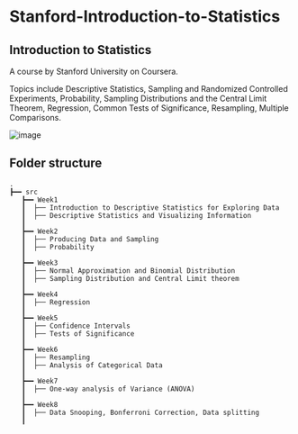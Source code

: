 # Stanford-Introduction-to-Statistics

## Introduction to Statistics

A course by Stanford University on Coursera.

Topics include Descriptive Statistics, Sampling and Randomized Controlled Experiments, Probability, Sampling Distributions and the Central Limit Theorem, Regression, Common Tests of Significance, Resampling, Multiple Comparisons.

![image](https://user-images.githubusercontent.com/89634505/179758237-2038bd1a-0785-472d-b7ac-20a1b171386b.png)


## Folder structure

    .
    ┣━━ src                   
       ┣━━ Week1
       ┃  ├── Introduction to Descriptive Statistics for Exploring Data
       ┃  ├── Descriptive Statistics and Visualizing Information
       ┃
       ┣━━ Week2
       ┃  ├── Producing Data and Sampling
       ┃  ├── Probability
       ┃  
       ┣━━ Week3
       ┃  ├── Normal Approximation and Binomial Distribution
       ┃  ├── Sampling Distribution and Central Limit theorem
       ┃  
       ┣━━ Week4
       ┃  ├── Regression
       ┃  
       ┣━━ Week5
       ┃  ├── Confidence Intervals
       ┃  ├── Tests of Significance
       ┃
       ┣━━ Week6
       ┃  ├── Resampling
       ┃  ├── Analysis of Categorical Data
       ┃
       ┣━━ Week7
       ┃  ├── One-way analysis of Variance (ANOVA)
       ┃  
       ┣━━ Week8
       ┃  ├── Data Snooping, Bonferroni Correction, Data splitting
       ┃  
       
       
       
